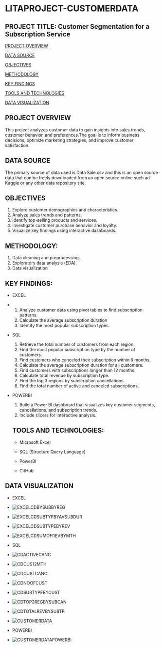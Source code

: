# LITAPROJECT-CUSTOMERDATA

## PROJECT TITLE: Customer Segmentation for a Subscription Service

[PROJECT OVERVIEW](#project_overview)

[DATA SOURCE](#data_source)

[OBJECTIVES](#objectives)

[METHODOLOGY](#methodology)

[KEY FINDINGS](#key_findings)

[TOOLS AND TECHNOLOGIES](#tools_and_technologies)

[DATA VISUALIZATION](#data_visualization)

## PROJECT OVERVIEW
This project analyzes customer data to gain insights into sales trends, customer behavior, and preferences.The goal is to inform business decisions, optimize marketing strategies, and improve customer satisfaction.


## DATA SOURCE
The primary source of data used is Data Sale.csv and this is an open source data that can be freely downloaded from an open source online such ad Kaggle or any other data repository site.

## OBJECTIVES
1. Explore customer demographics and characteristics.
2. Analyze sales trends and patterns.
3. Identify top-selling products and services.
4. Investigate customer purchase behavior and loyalty.
5. Visualize key findings using interactive dashboards.

## METHODOLOGY:

1. Data cleaning and preprocessing.
2. Exploratory data analysis (EDA).
3. Data visualization 

## KEY FINDINGS:

- EXCEL
- 1. Analyze customer data using pivot tables to find subscription patterns.
  2. Calculate the average subscription duration
  3. Identify the most popular subscription types.

- SQL
  1. Retrieve the total number of customers from each region.
  2. Find the most popular subscription type by the number of customers.
  3. Find customers who canceled their subscription within 6 months.
  4. Calculate the average subscription duration for all customers.
  5. Find customers with subscriptions longer than 12 months.
  6. Calculate total revenue by subscription type.
  7. Find the top 3 regions by subscription cancellations.
  8. Find the total number of active and canceled subscriptions.
 
- POWERBI

  1. Build a Power BI dashboard that visualizes key customer segments, cancellations, and subscription trends.
  2. Include slicers for interactive analysis.
 
  ## TOOLS AND TECHNOLOGIES:

  - Microsoft Excel
    
  - SQL (Structure Query Language)
    
  - PowerBI
 
  - GitHub

## DATA VISUALIZATION

- EXCEL 

- ![EXCELCDBYSUBBYREG](https://github.com/user-attachments/assets/13a91f9a-163c-4ab2-b701-e6e5c8611ebc)

- ![EXCELCDSUBTYPBYAVSUBDUR](https://github.com/user-attachments/assets/a5ab6bb6-b14c-43f9-b973-6358993212f0)

- ![EXCELCDSUBTYPEBYREV](https://github.com/user-attachments/assets/be4f13c9-f808-4632-97ca-cdcd1255e232)

- ![EXCELCDSUMOFREVBYMTH](https://github.com/user-attachments/assets/4d0722e0-ca8e-4780-adcb-423de0377b70)


-  SQL

-  ![CDACTIVECANC](https://github.com/user-attachments/assets/5cc8667d-3803-48f9-b332-2a1b48ab3852)

-  ![CDCUS12MTH](https://github.com/user-attachments/assets/8835786c-006b-47cd-a9ae-8a07499a71b5)

-  ![CDCUSTCANC](https://github.com/user-attachments/assets/088a0d6f-4684-405f-9aec-e8108eeab2b7)

-  ![CDNOOFCUST](https://github.com/user-attachments/assets/a0a2e7af-e8d7-4e16-a8c3-94660d45c2bf)

-  ![CDSUBTYPEBYCUST](https://github.com/user-attachments/assets/04c521c4-dae1-4e87-8095-cf95ffe92001)

-  ![CDTOP3REGBYSUBCAN](https://github.com/user-attachments/assets/880defd9-5115-4d8b-8fc9-771736e856ce)

-  ![CDTOTALREVBYSUBTP](https://github.com/user-attachments/assets/8f8e07f0-7271-4678-aa13-1bab335ae235)

-  ![CUSTOMERDATA](https://github.com/user-attachments/assets/0d0d88c8-36fc-493f-85a4-ac8b82dc8bbc)

-  POWERBI

-  ![CUSTOMERDATAPOWERBI](https://github.com/user-attachments/assets/514d677f-e7da-403f-9701-ea5d61767f8a)


















